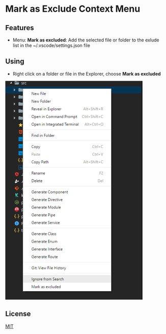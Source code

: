 # Mark as Exclude Context Menu

## Features

* Menu: **Mark as excluded**: Add the selected file or folder to the exlude list in the ~/.vscode/settings.json file

## Using

* Right click on a folder or file in the Explorer, choose **Mark as excluded**

![Preview](images/preview.PNG)

## License

[MIT](LICENSE.md)
